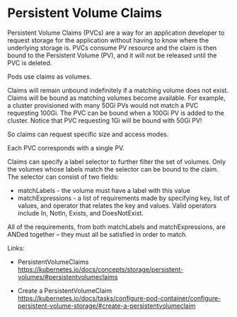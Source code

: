 # Persistent Volume Claims

Persistent Volume Claims (PVCs) are a way for an application developer to request storage for the application without having to know where the underlying storage is. PVCs consume PV resource and the claim is then bound to the Persistent Volume (PV), and it will not be released until the PVC is deleted.

Pods use claims as volumes.

Claims will remain unbound indefinitely if a matching volume does not exist. Claims will be bound as matching volumes become available. For example, a cluster provisioned with many 50Gi PVs would not match a PVC requesting 100Gi. The PVC can be bound when a 100Gi PV is added to the cluster. Notice that PVC requesting 1Gi will be bound with 50Gi PV!

So claims can request specific size and access modes.

Each PVC corresponds with a single PV.

Claims can specify a label selector to further filter the set of volumes. Only the volumes whose labels match the selector can be bound to the claim. The selector can consist of two fields:
- matchLabels - the volume must have a label with this value
- matchExpressions - a list of requirements made by specifying key, list of values, and operator that relates the key and values. Valid operators include In, NotIn, Exists, and DoesNotExist.

All of the requirements, from both matchLabels and matchExpressions, are ANDed together – they must all be satisfied in order to match.

Links:
- PersistentVolumeClaims
https://kubernetes.io/docs/concepts/storage/persistent-volumes/#persistentvolumeclaims

- Create a PersistentVolumeClaim
https://kubernetes.io/docs/tasks/configure-pod-container/configure-persistent-volume-storage/#create-a-persistentvolumeclaim
